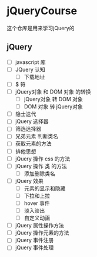 # jQueryCourse

这个仓库是用来学习jQuery的

## jQuery

* [ ] javascript 库
* [ ] JQuery 认知
  * [ ] 下载地址
* [ ] $ 符
* [ ] jQuery对象 和 DOM 对象 的转换
  * [ ] jQuery对象 转 DOM 对象
  * [ ] DOM 对象 转 jQuery对象
* [ ] 隐士迭代
* [ ] jQuery 选择器
* [ ] 筛选选择器
* [ ] 兄弟元素 判断类名
* [ ] 获取元素的方法
* [ ] 排他思想
* [ ] jQuery 操作 css 的方法
* [ ] jQuery 操作 类 的方法
  * [ ] 添加删除类名
* [ ] jQuery 效果
  * [ ] 元素的显示和隐藏
  * [ ] 下拉和上拉
  * [ ] hover 事件
  * [ ] 淡入淡出
  * [ ] 自定义动画
* [ ] jQuery 属性操作方法
* [ ] jQuery 操作元素的方法
* [ ] jQuery 事件注册
* [ ] jQuery 事件处理
